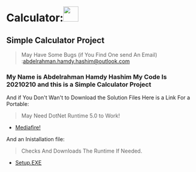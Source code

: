 # Calculator:<img src="https://user-images.githubusercontent.com/110663756/202827267-650a8a57-4879-4a1a-9e4e-3bedaea7a0c6.png" width="40" height="40">

## Simple Calculator Project

>May Have Some Bugs (if You Find One send An Email) :abdelrahman.hamdy.hashim@outlook.com

### My Name is Abdelrahman Hamdy Hashim My Code Is 20210210 and this is a Simple Calculator Project

And if You Don't Wan't to Download the Solution Files
Here is a Link For a Portable:

>May Need DotNet Runtime 5.0 to Work!

+ [Mediafire!](https://www.mediafire.com/file/csb0d2twuvhse4m/Simple_Calculator_20210210.zip/file "Rei0Ni_Calcularoe.iso")

And an Inistallation file:

>Checks And Downloads The Runtime If Needed.

+ [Setup.EXE](https://raw.githubusercontent.com/Rei0Ni/Simple_Calculator/master/Setup/Setup.exe?token=GHSAT0AAAAAAB4LMTEQFMZDRSCWLAMRNXZYY47NLNA "Setup.EXE")
